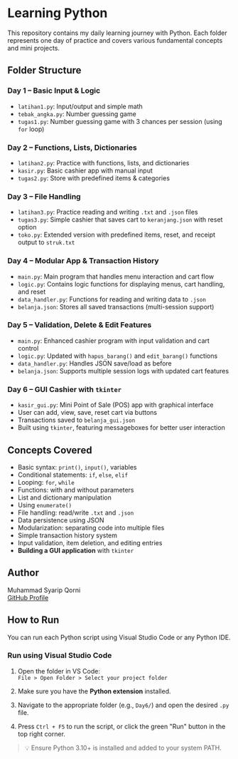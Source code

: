 # Learning Python

This repository contains my daily learning journey with Python. Each folder represents one day of practice and covers various fundamental concepts and mini projects.

## Folder Structure

### Day 1 – Basic Input & Logic
- `latihan1.py`: Input/output and simple math
- `tebak_angka.py`: Number guessing game
- `tugas1.py`: Number guessing game with 3 chances per session (using `for` loop)

### Day 2 – Functions, Lists, Dictionaries
- `latihan2.py`: Practice with functions, lists, and dictionaries
- `kasir.py`: Basic cashier app with manual input
- `tugas2.py`: Store with predefined items & categories

### Day 3 – File Handling
- `latihan3.py`: Practice reading and writing `.txt` and `.json` files
- `tugas3.py`: Simple cashier that saves cart to `keranjang.json` with reset option
- `toko.py`: Extended version with predefined items, reset, and receipt output to `struk.txt`

### Day 4 – Modular App & Transaction History
- `main.py`: Main program that handles menu interaction and cart flow
- `logic.py`: Contains logic functions for displaying menus, cart handling, and reset
- `data_handler.py`: Functions for reading and writing data to `.json`
- `belanja.json`: Stores all saved transactions (multi-session support)

### Day 5 – Validation, Delete & Edit Features
- `main.py`: Enhanced cashier program with input validation and cart control
- `logic.py`: Updated with `hapus_barang()` and `edit_barang()` functions
- `data_handler.py`: Handles JSON save/load as before
- `belanja.json`: Supports multiple session logs with updated cart features

### Day 6 – GUI Cashier with `tkinter`
- `kasir_gui.py`: Mini Point of Sale (POS) app with graphical interface
- User can add, view, save, reset cart via buttons
- Transactions saved to `belanja_gui.json`
- Built using `tkinter`, featuring messageboxes for better user interaction

## Concepts Covered

- Basic syntax: `print()`, `input()`, variables
- Conditional statements: `if`, `else`, `elif`
- Looping: `for`, `while`
- Functions: with and without parameters
- List and dictionary manipulation
- Using `enumerate()`
- File handling: read/write `.txt` and `.json`
- Data persistence using JSON
- Modularization: separating code into multiple files
- Simple transaction history system
- Input validation, item deletion, and editing entries
- **Building a GUI application** with `tkinter`

## Author

Muhammad Syarip Qorni  
[GitHub Profile](https://github.com/nambi02)

## How to Run

You can run each Python script using Visual Studio Code or any Python IDE.

### Run using Visual Studio Code

1. Open the folder in VS Code:  
   `File > Open Folder > Select your project folder`

2. Make sure you have the **Python extension** installed.

3. Navigate to the appropriate folder (e.g., `Day6/`) and open the desired `.py` file.

4. Press `Ctrl + F5` to run the script, or click the green "Run" button in the top right corner.

> 💡 Ensure Python 3.10+ is installed and added to your system PATH.